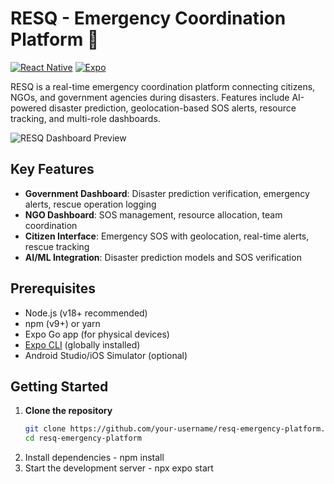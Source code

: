 # RESQ - Emergency Coordination Platform 🚨

[![React Native](https://img.shields.io/badge/React_Native-0.72-blue?logo=react)](https://reactnative.dev/)
[![Expo](https://img.shields.io/badge/Expo-49-blue?logo=expo)](https://expo.io/)

RESQ is a real-time emergency coordination platform connecting citizens, NGOs, and government agencies during disasters. Features include AI-powered disaster prediction, geolocation-based SOS alerts, resource tracking, and multi-role dashboards.

![RESQ Dashboard Preview](./assets/screenshot.png)

## Key Features
- **Government Dashboard**: Disaster prediction verification, emergency alerts, rescue operation logging
- **NGO Dashboard**: SOS management, resource allocation, team coordination
- **Citizen Interface**: Emergency SOS with geolocation, real-time alerts, rescue tracking
- **AI/ML Integration**: Disaster prediction models and SOS verification

## Prerequisites
- Node.js (v18+ recommended)
- npm (v9+) or yarn
- Expo Go app (for physical devices)
- [Expo CLI](https://docs.expo.dev/get-started/installation/) (globally installed)
- Android Studio/iOS Simulator (optional)

## Getting Started

1. **Clone the repository**
   ```bash
   git clone https://github.com/your-username/resq-emergency-platform.git
   cd resq-emergency-platform
2. Install dependencies - npm install
3. Start the development server  - npx expo start

